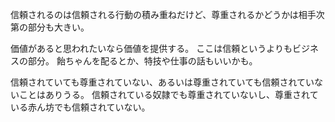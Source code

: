 信頼されるのは信頼される行動の積み重ねだけど、尊重されるかどうかは相手次第の部分も大きい。

価値があると思われたいなら価値を提供する。
ここは信頼というよりもビジネスの部分。
飴ちゃんを配るとか、特技や仕事の話もいいかも。

信頼されていても尊重されていない、あるいは尊重されていても信頼されていないことはありうる。
信頼されている奴隷でも尊重されていないし、尊重されている赤ん坊でも信頼されていない。
